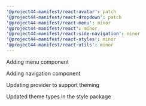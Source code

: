 ```yaml
---
'@project44-manifest/react-avatar': patch
'@project44-manifest/react-dropdown': patch
'@project44-manifest/react-menu': minor
'@project44-manifest/react': minor
'@project44-manifest/react-side-navigation': minor
'@project44-manifest/react-styles': minor
'@project44-manifest/react-utils': minor
---
```


Adding menu component

Adding navigation component

Updating provider to support theming

Updated theme types in the style package
